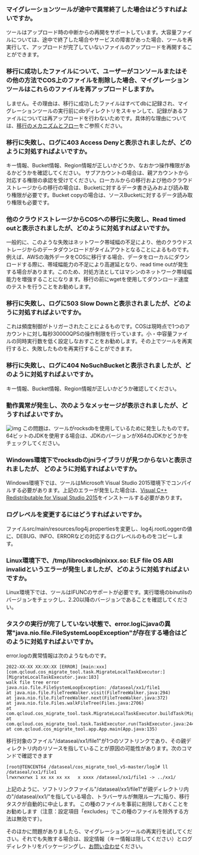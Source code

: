 ### マイグレーションツールが途中で異常終了した場合はどうすればよいですか。

ツールはアップロード時の中断からの再開をサポートしています。大容量ファイルについては、途中で終了した場合やサービスの障害があった場合、ツールを再実行して、アップロードが完了していないファイルのアップロードを再開することができます。

### 移行に成功したファイルについて、ユーザーがコンソールまたはその他の方法でCOS上のファイルを削除した場合、マイグレーションツールはこれらのファイルを再アップロードしますか。

しません。その理由は、移行に成功したファイルはすべてdbに記録され、マイグレーションツールの実行前にdbディレクトリをスキャンして、記録があるファイルについては再アップロードを行わないためです。具体的な理由については、[移行のメカニズムとフロー](https://intl.cloud.tencent.com/document/product/436/15392)をご参照ください。

### 移行に失敗し、ログに403 Access Denyと表示されましたが、どのように対処すればよいですか。

キー情報、Bucket情報、Region情報が正しいかどうか、なおかつ操作権限があるかどうかを確認してください。 サブアカウントの場合は、親アカウントから対応する権限の承認を受けてください。ローカルからの移行および他のクラウドストレージからの移行の場合は、Bucketに対するデータ書き込みおよび読み取り権限が必要です。Bucket copyの場合は、ソースBucketに対するデータ読み取り権限も必要です。

### 他のクラウドストレージからCOSへの移行に失敗し、Read timed outと表示されましたが、どのように対処すればよいですか。

一般的に、このような失敗はネットワーク帯域幅の不足により、他のクラウドストレージからのデータダウンロードがタイムアウトとなることによるものです。例えば、AWSの海外データをCOSに移行する場合、データをローカルにダウンロードする際に、帯域幅能力の不足により高遅延となり、read time outが発生する場合があります。このため、対処方法としてはマシンのネットワーク帯域幅能力を増強することになります。移行の前にwgetを使用してダウンロード速度のテストを行うことをお勧めします。

### 移行に失敗し、ログに503 Slow Downと表示されましたが、どのように対処すればよいですか。

これは頻度制御がトリガーされたことによるものです。COSは現時点で1つのアカウントに対し每秒30000QPSの操作制限を行っています。小・中容量ファイルの同時実行数を低く設定しなおすことをお勧めします。その上でツールを再実行すると、失敗したものを再実行することができます。

### 移行に失敗し、ログに404 NoSuchBucketと表示されましたが、どのように対処すればよいですか。

キー情報、Bucket情報、Region情報が正しいかどうか確認してください。

### 動作異常が発生し、次のようなメッセージが表示されましたが、どうすればよいですか。

![img](https://main.qcloudimg.com/raw/9fdac231af66c991c13fe0440e8d7366.png)
この問題は、ツールがrocksdbを使用しているために発生したものです。64ビットのJDKを使用する場合は、JDKのバージョンがX64のJDKかどうかをチェックしてください。

### Windows環境下でrocksdbのjniライブラリが見つからないと表示されましたが、 どのように対処すればよいですか。
Windows環境下では、ツールはMicrosoft Visual Studio 2015環境下でコンパイルする必要があります。上記のエラーが発生した場合は、[Visual C++ Redistributable for Visual Studio 2015](https://www.microsoft.com/zh-CN/download/details.aspx?id=48145)をインストールする必要があります。

### ログレベルを変更するにはどうすればよいですか。
ファイルsrc/main/resources/log4j.propertiesを変更し、log4j.rootLoggerの値に、DEBUG、INFO、ERRORなどの対応するログレベルのものをコピーします。

### Linux環境下で、/tmp/librocksdbjnixxx.so: ELF file OS ABI invalidというエラーが発生しましたが、どのように対処すればよいですか。
Linux環境下では、ツールはIFUNCのサポートが必要です。実行環境のbinutilsのバージョンをチェックし、2.20以降のバージョンであることを確認してください。

### タスクの実行が完了していない状態で、error.logにjavaの異常"java.nio.file.FileSystemLoopException"が存在する場合はどのように対処すればよいですか。
error.logの異常情報は次のようなものです。

```
2022-XX-XX XX:XX:XX [ERROR] [main:xxx] [com.qcloud.cos_migrate_tool.task.MigrateLocalTaskExecutor:] [MigrateLocalTaskExecutor.java:183]
walk file tree error
java.nio.file.FileSystemLoopException: /dataseal/xx1/file1
at java.nio.file.FileTreeWalker.visit(FileTreeWalker.java:294)
at java.nio.file.FileTreeWalker.next(FileTreeWalker.java:372)
at java.nio.file.Files.walkFileTree(Files.java:2706)
at com.qcloud.cos_migrate_tool.task.MigrateLocalTaskExecutor.buildTask(MigrateLocalTaskExecutor.java:176)
at com.qcloud.cos_migrate_tool.task.TaskExecutor.run(TaskExecutor.java:244)
at com.qcloud.cos_migrate_tool.app.App.main(App.java:135)
```
移行対象のファイル"/dataseal/xx1/file1"が1つのソフトリンクであり、その親ディレクトリ内のリソースを指していることが原因の可能性があります。次のコマンドで確認できます

```
[root@TENCENT64 /dataseal/cos_migrate_tool_v5-master/log]# ll /dataseal/xx1/file1
lrwxrwxrwx 1 xx xx xx xx   x xxxx /dataseal/xx1/file1 -> ../xx1/
```

上記のように、ソフトリンクファイル"/dataseal/xx1/file1"が親ディレクトリ内の"/dataseal/xx1/"を指している場合、トラバーサルが無限ループに陥り、移行タスクが自動的に中止します。
この種のファイルを事前に削除しておくことをお勧めします（注意：設定項目「excludes」でこの種のファイルを除外する方法は無効です）。

そのほかに問題がありましたら、マイグレーションツールの再実行を試してください。それでも失敗する場合は、設定情報（キー情報は隠してください）とログディレクトリをパッケージングし、[お問い合わせ](https://intl.cloud.tencent.com/contact-sales)ください。
